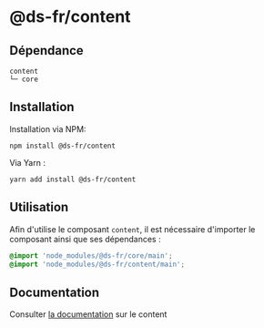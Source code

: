 # @ds-fr/content

## Dépendance
```shell
content
└─ core
```

## Installation
Installation via NPM:
```
npm install @ds-fr/content
```
Via Yarn :
```
yarn add install @ds-fr/content
```

## Utilisation
Afin d'utilise le composant `content`, il est nécessaire d'importer le composant ainsi que ses dépendances :
```scss
@import 'node_modules/@ds-fr/core/main';
@import 'node_modules/@ds-fr/content/main';
```
## Documentation

Consulter [la documentation](#) sur le content
